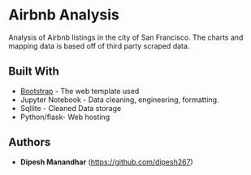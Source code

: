 # Airbnb Analysis

Analysis of Airbnb listings in the city of San Francisco. The charts and mapping data is based off of third party scraped data.

## Built With

* [Bootstrap](https://getbootstrap.com/) - The web template used
* Jupyter Notebook - Data cleaning, engineering, formatting. 
* Sqllite - Cleaned Data storage
* Python/flask- Web hosting

## Authors

* **Dipesh Manandhar** (https://github.com/dipesh267)

